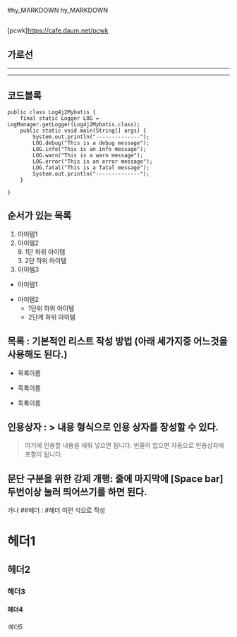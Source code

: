 #hy_MARKDOWN
hy_MARKDOWN

##
[pcwk]https://cafe.daum.net/pcwk

## 가로선
---  
***  

## 코드블록
```
public class Log4j2Mybatis {
    final static Logger LOG = LogManager.getLogger(Log4j2Mybatis.class);
	public static void main(String[] args) {
        System.out.println("--------------");
        LOG.debug("This is a debug message");
        LOG.info("This is an info message");
        LOG.warn("This is a warn message");
        LOG.error("This is an error message");
        LOG.fatal("This is a fatal message");  
        System.out.println("--------------");
	}

}
```

## 순서가 있는 목록
1. 아이템1
3. 아이템2  
    9. 1단 하위 아이템  
      3. 2단 하위 아이템  
9. 아이템3 

- 아이템1
+ 아이템2 
  - 1단위 하위 아이템  
  * 2단계 하위 아이템
  

## 목록 : 기본적인 리스트 작성 방법 (아래 세가지중 어느것을 사용해도 된다.)
* 목록이름
- 목록이름
+ 목록이름

## 인용상자 : > 내용 형식으로 인용 상자를 장성할 수 있다.
> 여기에 인용할 내용을 채워 넣으면 됩니다.
빈줄이 없으면 자동으로 인용상자에 포함이 됩니다.

## 문단 구분을 위한 강제 개행: 줄에 마지막에 [Space bar] 두번이상 눌러 띄어쓰기를 하면 된다.
가나
##헤더 : #헤더 이런 식으로 작성
# 헤더1
## 헤더2
### 헤더3
#### 헤더4
###### 헤더5

